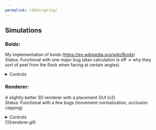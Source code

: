 ```yaml
---
permalink: /2023/spring/
---
```

## Simulations
### Boids:
My implementation of boids (https://en.wikipedia.org/wiki/Boids)  
Status: Functional with one major bug (atan calculation is off -> why they sort of peel from the flock when facing at certain angles)
<details>
    <summary>Controls</summary>
    
    To run: python 2023/Spring/Simulations/boids/main.py  
    Sim:
     * N - Add a single boid per tick
     * M - Add a chunk of boids per tick

</details>

### Renderer:
A slightly better 3D renderer with a placement GUI (v2)  
Status: Functional with a few bugs (movement normalization, occlusion clipping)

<details>
    <summary>Controls</summary>
    
    To run: python 2023/Spring/Simulations/renderer/main.py  
    In GUI:  
    * RClick - Enter cube  
    * LClick - Remove cube
    * Shift/Ctrl - Layer up/down  
    * Escape - Exit GUI to simulation  
    In simulation:  
    * Up/Down - Rotate dynamic x  
    * Right/Left - Rotate dynamic z  
    * W/S - Move forward/backward  
    * A/D - Rotate perspective around the orgin?  

</details>
![](renderer.gif)